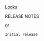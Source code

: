 [Looks](https://x-jrga.github.io/looks "Looks: Metal Themes Library and Color Palette Viewer Software")

RELEASE NOTES

01

    Initial release